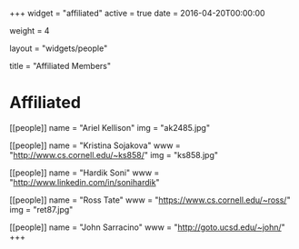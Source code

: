 +++
widget = "affiliated"
active = true
date = 2016-04-20T00:00:00

weight = 4

layout = "widgets/people"

title = "Affiliated Members"

# Affiliated
[[people]]
  name = "Ariel Kellison"
  img = "ak2485.jpg"

[[people]]
  name = "Kristina Sojakova"
  www = "http://www.cs.cornell.edu/~ks858/"
  img = "ks858.jpg"

[[people]]
  name = "Hardik Soni"
  www = "http://www.linkedin.com/in/sonihardik"

[[people]]
  name = "Ross Tate"
  www = "https://www.cs.cornell.edu/~ross/"
  img = "ret87.jpg"

[[people]]
  name = "John Sarracino"
  www = "http://goto.ucsd.edu/~john/"
+++
